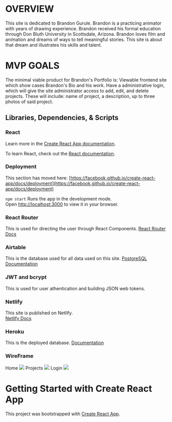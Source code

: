 # OVERVIEW
This site is dedicated to Brandon Gurule.  Brandon is a practicing animator with years of drawing experience.  Brandon received his formal education through Don Bluth University in Scottsdale, Arizona.  Brandon loves film and animation and dreams of ways to tell meaningful stories.  This site is about that dream and illustrates his skills and talent.

# MVP GOALS
The minimal viable product for Brandon's Portfolio is:
Viewable frontend site which show cases Brandon's Bio and his work.
Have a administrative login, which will give the site administrator access to add, edit, and delete projects.  These will include: name of project, a description, up to three photos of said project.

## Libraries, Dependencies, & Scripts

### React
Learn more in the [Create React App documentation](https://facebook.github.io/create-react-app/docs/getting-started).

To learn React, check out the [React documentation](https://reactjs.org/).

### Deployment
This section has moved here: [https://facebook.github.io/create-react-app/docs/deployment](https://facebook.github.io/create-react-app/docs/deployment)

`npm start`
Runs the app in the development mode.\
Open [http://localhost:3000](http://localhost:3000) to view it in your browser.

### React Router
This is used for directing the user through React Components.
[React Router Docs](https://reactrouter.com/docs/en/v6)

### Airtable
This is the database used for all data used on this site.
[PostgreSQL Documentation](https://www.airtable.com/)

### JWT and bcrypt
This is used for user athentication and building JSON web tokens.

### Netlify
This site is published on Netlify.  
[Netlify Docs](https://docs.netlify.com/) 

### Heroku
This is the deployed database.
[Documentation](https://devcenter.heroku.com/categories/reference)

### WireFrame
Home
![](https://i.imgur.com/#)
Projects
![](https://i.imgur.com/#)
Login
![](https://i.imgur.com/#)



# Getting Started with Create React App

This project was bootstrapped with [Create React App](https://github.com/facebook/create-react-app).

